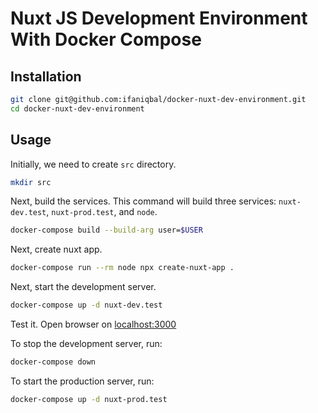 # Nuxt JS Development Environment With Docker Compose

## Installation

```sh
git clone git@github.com:ifaniqbal/docker-nuxt-dev-environment.git
cd docker-nuxt-dev-environment
```

## Usage

Initially, we need to create `src` directory.

```sh
mkdir src
```

Next, build the services. This command will build three services: `nuxt-dev.test`, `nuxt-prod.test`,
and `node`.

```sh
docker-compose build --build-arg user=$USER
```

Next, create nuxt app.

```sh
docker-compose run --rm node npx create-nuxt-app .
```

Next, start the development server.

```sh
docker-compose up -d nuxt-dev.test
```

Test it. Open browser on [localhost:3000](http://localhost:3000)

To stop the development server, run:

```sh
docker-compose down
```

To start the production server, run:

```sh
docker-compose up -d nuxt-prod.test
```
